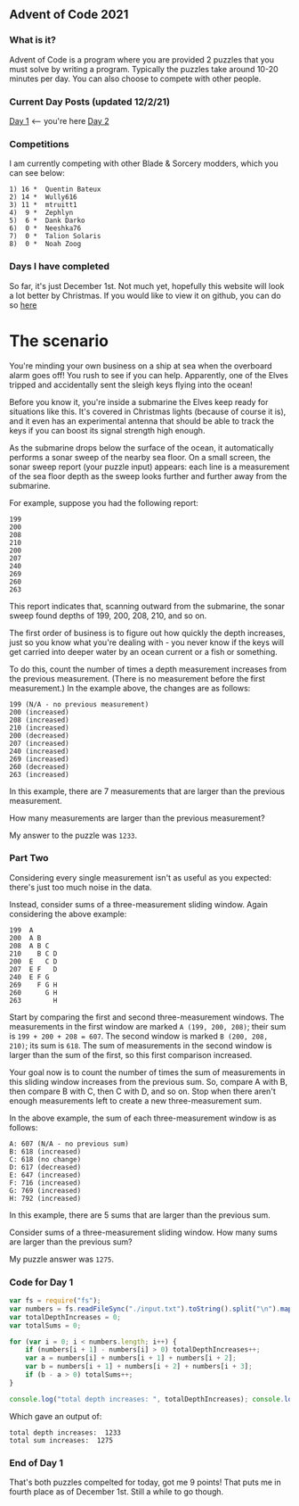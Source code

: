 ## Advent of Code 2021

### What is it?
Advent of Code is a program where you are provided 2 puzzles that you must solve by writing a program. Typically the puzzles take around 10-20 minutes per day. You can also choose to compete with other people.

### Current Day Posts (updated 12/2/21)
[Day 1]() <-- you're here
[Day 2](https://zephlyn.github.io/advent-of-code-2021/day2)

### Competitions
I am currently competing with other Blade & Sorcery modders, which you can see below:
```
1) 16 *  Quentin Bateux
2) 14 *  Wully616
3) 11 *  mtruitt1
4)  9 *  Zephlyn
5)  6 *  Dank Darko
6)  0 *  Neeshka76
7)  0 *  Talion Solaris
8)  0 *  Noah Zoog
```

### Days I have completed
So far, it's just December 1st. Not much yet, hopefully this website will look a lot better by Christmas. If you would like to view it on github, you can do so [here](https://github.com/Zephlyn/advent-of-code-2021/tree/main/Day%201)

# The scenario
You're minding your own business on a ship at sea when the overboard alarm goes off! You rush to see if you can help. Apparently, one of the Elves tripped and accidentally sent the sleigh keys flying into the ocean!

Before you know it, you're inside a submarine the Elves keep ready for situations like this. It's covered in Christmas lights (because of course it is), and it even has an experimental antenna that should be able to track the keys if you can boost its signal strength high enough.

As the submarine drops below the surface of the ocean, it automatically performs a sonar sweep of the nearby sea floor. On a small screen, the sonar sweep report (your puzzle input) appears: each line is a measurement of the sea floor depth as the sweep looks further and further away from the submarine.

For example, suppose you had the following report:
```
199
200
208
210
200
207
240
269
260
263
```
This report indicates that, scanning outward from the submarine, the sonar sweep found depths of 199, 200, 208, 210, and so on.

The first order of business is to figure out how quickly the depth increases, just so you know what you're dealing with - you never know if the keys will get carried into deeper water by an ocean current or a fish or something.

To do this, count the number of times a depth measurement increases from the previous measurement. (There is no measurement before the first measurement.) In the example above, the changes are as follows:
```
199 (N/A - no previous measurement)
200 (increased)
208 (increased)
210 (increased)
200 (decreased)
207 (increased)
240 (increased)
269 (increased)
260 (decreased)
263 (increased)
```
In this example, there are 7 measurements that are larger than the previous measurement.

How many measurements are larger than the previous measurement?

My answer to the puzzle was `1233`.
### Part Two

Considering every single measurement isn't as useful as you expected: there's just too much noise in the data.

Instead, consider sums of a three-measurement sliding window. Again considering the above example:
```
199  A      
200  A B    
208  A B C  
210    B C D
200  E   C D
207  E F   D
240  E F G  
269    F G H
260      G H
263        H
```
Start by comparing the first and second three-measurement windows. The measurements in the first window are marked `A (199, 200, 208)`; their sum is `199 + 200 + 208 = 607`. The second window is marked `B (200, 208, 210)`; its sum is `618`. The sum of measurements in the second window is larger than the sum of the first, so this first comparison increased.

Your goal now is to count the number of times the sum of measurements in this sliding window increases from the previous sum. So, compare A with B, then compare B with C, then C with D, and so on. Stop when there aren't enough measurements left to create a new three-measurement sum.

In the above example, the sum of each three-measurement window is as follows:
```
A: 607 (N/A - no previous sum)
B: 618 (increased)
C: 618 (no change)
D: 617 (decreased)
E: 647 (increased)
F: 716 (increased)
G: 769 (increased)
H: 792 (increased)
```
In this example, there are 5 sums that are larger than the previous sum.

Consider sums of a three-measurement sliding window. How many sums are larger than the previous sum?

My puzzle answer was `1275`.

### Code for Day 1
```js
var fs = require("fs");
var numbers = fs.readFileSync("./input.txt").toString().split("\n").map((x) => parseInt(x));
var totalDepthIncreases = 0;
var totalSums = 0;

for (var i = 0; i < numbers.length; i++) {
    if (numbers[i + 1] - numbers[i] > 0) totalDepthIncreases++;
    var a = numbers[i] + numbers[i + 1] + numbers[i + 2];
    var b = numbers[i + 1] + numbers[i + 2] + numbers[i + 3];
    if (b - a > 0) totalSums++;
}

console.log("total depth increases: ", totalDepthIncreases); console.log("total sum increases: ", totalSums);
```

Which gave an output of:
```
total depth increases:  1233
total sum increases:  1275
```
### End of Day 1
That's both puzzles compelted for today, got me 9 points! That puts me in fourth place as of December 1st. Still a while to go though.
